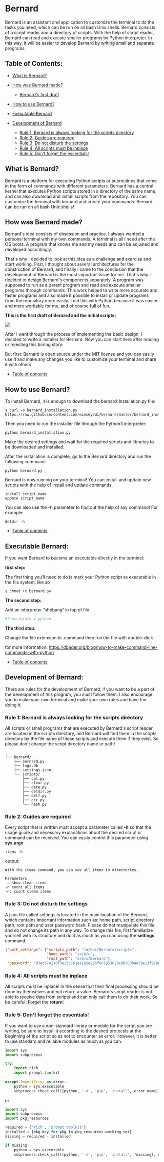 # Bernard
 
Bernard is an assistant and application to customize the terminal to do the tasks you need, which can be run on all bash Unix shells.
Bernard consists of a script reader and a directory of scripts. With the help of script reader, Bernard can read and execute smaller programs by Python interpreter.
In this way, it will be easier to develop Bernard by writing small and separate programs.

## Table of Contents: <a class="anchor" id="contents"></a>
* [What is Bernard?](#bernard_what)
* [How was Bernard made?](#bernard_made)

    * [Bernard's first draft](#bernard_draft)

* [How to use Bernard?](#bernard_use)
* [Executable Bernard](#bernard_exe)
* [Development of Bernard](#bernard_dev)

    * [Rule 1: Bernard is always looking for the scripts directory](#rule1)
    * [Rule 2: Guides are required](#rule2)
    * [Rule 3: Do not disturb the settings](#rule3)
    * [Rule 4: All scripts must be inplace](#rule4)
    * [Rule 5: Don't forget the essentials!](#rule5)


## What is Bernard? <a class="anchor" id="bernard_what"></a>
Bernard is a platform for executing Python scripts or subroutines that come in the form of commands with different parameters. Bernard has a central kernel that executes Python scripts stored in a directory of the same name, and can also download and install scripts from the repository. You can customize the terminal with bernard and create your commands. Bernard can be run on all bash Unix shells!


## How was Bernard made? <a class="anchor" id="bernard_made"></a>
Bernard's idea consists of obsession and practice.
I always wanted a personal terminal with my own commands. A terminal is all I need after the OS boots. A program that knows me and my needs and can be adjusted and developed accordingly.

That's why I decided to look at this idea as a challenge and exercise and start working.
First, I thought about several architectures for the construction of Bernard, and finally I came to the conclusion that the development of Bernard is the most important issue for me. That's why I decided to design Bernard's components separately. A program was supposed to run as a parent program and read and execute smaller programs through commands. This work helped to write more accurate and faster programs and also made it possible to install or update programs from the repository more easily.
I did this with Python because it was easier and more workable for me, and of course full of fun.

**This is the first draft of Bernard and the initial scripts:**

<img src="Bernard_Design.png"/> <a class="anchor" id="bernard_draft"></a>

After I went through the process of implementing the basic design, I decided to write a installer for Bernard.
Now you can start here after reading or rejecting this boring story:

But first: 
Bernard is open source under the MIT license and you can easily use it
and make any changes you like to customize your terminal and share it with others.


* [Table of contents](#contents)


## How to use Bernard? <a class="anchor" id="bernard_use"></a>
To install Bernard, it is enough to download the bernard_installation.py file:
```
$ curl -o bernard_installation.py https://raw.githubusercontent.com/mimseyedi/bernard/master/bernard_installation.py
```

Then you need to run the installer file through the Python3 interpreter:
```
python bernard_installation.py
```

Make the desired settings and wait for the required scripts and libraries to be downloaded and installed.

After the installation is complete, go to the Bernard directory and run the following command:
```
python bernard.py
```

Bernard is now running on your terminal!
You can install and update new scripts with the help of install and update commands.
```
install script_name
update script_name
```

You can also use the -h parameter to find out the help of any command!
For example:
```
deldir -h
```


* [Table of contents](#contents)


## Executable Bernard: <a class="anchor" id="bernard_exe"></a>
If you want Bernard to become an executable directly in the terminal:

**first step:**

The first thing you’ll need to do is mark your Python script as executable in the file system, like so
```
$ chmod +x bernard.py
```

**The second step:**

Add an interpreter “shebang” in top of file
```python
#!/usr/bin/env python
```

**The third step:**

Change the file extension to .command then run the file with double-click

for more information: https://dbader.org/blog/how-to-make-command-line-commands-with-python


* [Table of contents](#contents)


## Development of Bernard: <a class="anchor" id="bernard_dev"></a>
There are rules for the development of Bernard, if you want to be a part of the development of this program, you must follow them. I also encourage you to make your own terminal and make your own rules and have fun doing it.

### Rule 1: Bernard is always looking for the scripts directory <a class="anchor" id="rule1"></a>
All scripts or small programs that are executed by Bernard's script reader are located in the scripts directory, and Bernard will find them in the scripts directory by the file name of these scripts and execute them if they exist.
So please don't change the script directory name or path!
```
.
└── Bernard/
    ├── bernard.py
    ├── logs.db
    ├── settings.json
    └── scripts/
        ├── cal.py
        ├── clear.py
        ├── date.py
        ├── deldir.py
        ├── delf.py
        ├── gcc.py
        └── hash.py
```
        
### Rule 2: Guides are required <a class="anchor" id="rule2"></a>
Every script that is written must accept a parameter called **-h** so that the usage guide and necessary explanations about the desired script or command can be received. You can easily control this parameter using **sys.argv**
```
items -h
```
output:
```
With the items command, you can see all items in directories.

Parameters:
-c show clean items
-n count all items
-nc count clean items
```



### Rule 3: Do not disturb the settings <a class="anchor" id="rule3"></a>
A json file called settings is located in the main location of the Bernard, which contains important information such as: home path, script directory path, root path and user password hash.
Please do not manipulate this file and do not change its path in any way.
To change this file, first familiarize yourself with its structure and do it as much as you can using the **settings** command.
```json
{"path_settings": {"scripts_path": "/a/b/c/Bernard/scripts", 
                   "home_path": "/a/b/c", 
                   "root_path": "a/b/c/Bernard"}, 
 "password": "03ac674216f3e15c761ee1a5e255f067953623c8b388b4459e13f978d7c846f4"}
```


### Rule 4: All scripts must be inplace <a class="anchor" id="rule4"></a>
All scripts must be inplace! In the sense that their final processing should be done by themselves and not return a value. Bernard's script reader is not able to receive data from scripts and can only call them to do their work.
So be careful! Forget the **return**!


### Rule 5: Don't forget the essentials! <a class="anchor" id="rule5"></a>
If you want to use a non-standard library or module for the script you are writing, be sure to install it according to the desired protocols at the beginning of the script so as not to encounter an error.
However, it is better to use standard and reliable modules as much as you can.
```python
import sys
import subprocess

try:
    import rich
    import prompt_toolkit
    
except ImportError as error:
    python = sys.executable
    subprocess.check_call([python, '-m', 'pip', 'install', error.name], stdout=subprocess.DEVNULL)
```

or

```python
import sys
import subprocess
import pkg_resources

required = {'rich', 'prompt_toolkit'}
installed = {pkg.key for pkg in pkg_resources.working_set}
missing = required - installed

if missing:
    python = sys.executable
    subprocess.check_call([python, '-m', 'pip', 'install', *missing], stdout=subprocess.DEVNULL)
```
